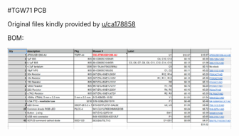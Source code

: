 #TGW71 PCB

Original files kindly provided by [u/ca178858](https://www.reddit.com/user/ca178858)

BOM:

![](BOM.png)